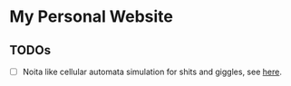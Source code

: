 # My Personal Website

## TODOs

- [ ] Noita like cellular automata simulation for shits and giggles, see [here](https://www.youtube.com/watch?v=5Ka3tbbT-9E).
